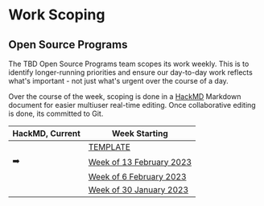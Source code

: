 # Work Scoping

## Open Source Programs

The TBD Open Source Programs team scopes its work weekly. 
This is to identify longer-running priorities and ensure 
our day-to-day work reflects what's important - not just 
what's urgent over the course of a day.

Over the course of the week, scoping is done 
in a [HackMD](https://hackmd.io/) Markdown document for easier 
multiuser real-time editing. Once
collaborative editing is done, its committed to Git.

| HackMD, Current | Week Starting                                                                   |
|-----------------|---------------------------------------------------------------------------------|
|                 | [TEMPLATE](./open-source-programs/weekly/OSP_WEEKLY_SCOPING_TEMPLATE.md)        |
| ➡️              | [Week of 13 February 2023](./open-source-programs/weekly/osp-weekly-20230213.md)             |
|                | [Week of 6 February 2023](./open-source-programs/weekly/osp-weekly-20230206.md)             |
|                 | [Week of 30 January 2023](./open-source-programs/weekly/osp-weekly-20230130.md) |


